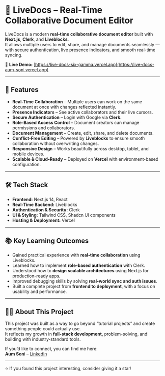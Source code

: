 # 📄 LiveDocs – Real-Time Collaborative Document Editor

LiveDocs is a modern **real-time collaborative document editor** built with **Next.js**, **Clerk**, and **Liveblocks**.  
It allows multiple users to edit, share, and manage documents seamlessly — with secure authentication, live presence indicators, and smooth real-time syncing.

🔗 **Live Demo:** [https://live-docs-six-gamma.vercel.app](https://live-docs-aum-soni.vercel.app)

---

## 🚀 Features

- **Real-Time Collaboration** – Multiple users can work on the same document at once with changes reflected instantly.  
- **Presence Indicators** – See active collaborators and their live cursors.  
- **Secure Authentication** – Login with Google via **Clerk**.  
- **Role-Based Access Control** – Document creators can manage permissions and collaborators.  
- **Document Management** – Create, edit, share, and delete documents.  
- **Conflict-Free Editing** – Powered by **Liveblocks** to ensure smooth collaboration without overwriting changes.  
- **Responsive Design** – Works beautifully across desktop, tablet, and mobile devices.  
- **Scalable & Cloud-Ready** – Deployed on **Vercel** with environment-based configuration.  

---

## 🛠 Tech Stack

- **Frontend:** Next.js 14, React  
- **Real-Time Backend:** Liveblocks  
- **Authentication & Security:** Clerk  
- **UI & Styling:** Tailwind CSS, Shadcn UI components  
- **Hosting & Deployment:** Vercel  

---

## 📚 Key Learning Outcomes

- Gained practical experience with **real-time collaboration** using Liveblocks.  
- Learned how to implement **role-based authentication** with Clerk.  
- Understood how to **design scalable architectures** using Next.js for production-ready apps.  
- Improved debugging skills by solving **real-world sync and auth issues**.  
- Built a complete project from **frontend to deployment**, with a focus on usability and performance.  

---

## 👨‍💻 About This Project

This project was built as a way to go beyond “tutorial projects” and create something people could actually use.  
It reflects my growth in **full-stack development**, problem-solving, and building with industry-standard tools.  

If you’d like to connect, you can find me here:  
**Aum Soni** – [LinkedIn](https://linkedin.com/in/aum-soni)  

---

⭐ If you found this project interesting, consider giving it a star!
